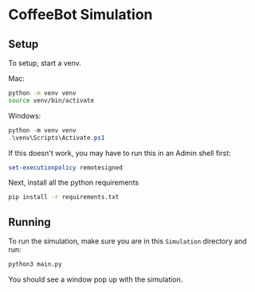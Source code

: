 # CoffeeBot Simulation


## Setup
To setup, start a venv. 

Mac:
```bash
python -m venv venv
source venv/bin/activate
```

Windows:
```powershell
python -m venv venv
.\venv\Scripts\Activate.ps1
```
If this doesn't work, you may have to run this in an Admin shell first:
```powershell
set-executionpolicy remotesigned
```


Next, install all the python requirements
```bash
pip install -r requirements.txt
```

## Running
To run the simulation, make sure you are in this `Simulation` directory and run:

```bash
python3 main.py
```

You should see a window pop up with the simulation.


